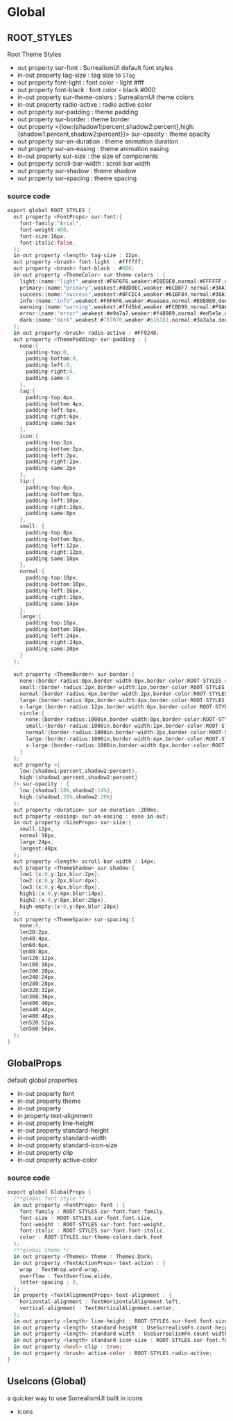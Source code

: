 # Global

## ROOT_STYLES

Root Theme Styles

- out property <FontProps> sur-font : SurrealismUI default font styles
- in-out property <length> tag-size : tag size to `STag`
- out property <brush> font-light : font color - light #fff
- out property <brush> font-black : font color - black #000
- in-out property <ThemeColor> sur-theme-colors : SurrealismUI theme colors
- in-out property <brush> radio-active : radio active color
- out property <ThemePadding> sur-padding : theme padding
- out property <ThemeBorder> sur-border : theme border
- out property <{low:{shadow1:percent,shadow2:percent},high:{shadow1:percent,shadow2:percent}}> sur-opacity : theme opacity
- out property <duration> sur-an-duration : theme animation duration
- out property <easing> sur-an-easing : theme animation easing
- in-out property <SizeProps> sur-size : the size of components
- out property <length> scroll-bar-width : scroll bar width
- out property <ThemeShadow> sur-shadow : theme shadow
- out property <ThemeSpace> sur-spacing : theme spacing

### source code

```rust
export global ROOT_STYLES {
  out property <FontProps> sur-font:{
    font-family:"Arial",
    font-weight:400,
    font-size:16px,
    font-italic:false,
  };
  in-out property <length> tag-size : 12px;
  out property <brush> font-light : #ffffff;
  out property <brush> font-black : #000;
  in-out property <ThemeColor> sur-theme-colors : {
    light:{name:"light",weakest:#F6F6F6,weaker:#E0E0E0,normal:#FFFFFF,deeper:#F5F5F5,deepest:#C8C8C6,font:#212121,opacity:#E0E0E088},
    primary:{name:"primary",weakest:#88D0EC,weaker:#6CB8F7,normal:#3AA1F5,deeper:#1891F3,deepest:#0B86F1,font:#e5ffff,opacity:#3AA1F588},
    success:{name:"success",weakest:#8FCEC4,weaker:#61BF84,normal:#38A762,deeper:#21964A,deepest:#118A3D,font:#e5fffb,opacity:#38A76288},
    info:{name:"info",weakest:#F6F6F6,weaker:#eaeaea,normal:#E0E0E0,deeper:#D2D2D2,deepest:#BDBDBD,font:#484848,opacity:#E0E0E088},
    warning:{name:"warning",weakest:#ffd5bd,weaker:#FCBD99,normal:#F9A677,deeper:#F9955C,deepest:#F8894A,font:#fff4ec,opacity:#F9A67788},
    error:{name:"error",weakest:#e9a7a7,weaker:#f48989,normal:#ed5e5e,deeper:#ed4e4e,deepest:#ed3b3b,font:#ffe5e4,opacity:#ed4e4e88},
    dark:{name:"dark",weakest:#707070,weaker:#616161,normal:#3a3a3a,deeper:#242424,deepest:#000000,font:#e4e4e4,opacity:#42424288}
  };
  in-out property <brush> radio-active : #FF9248;
  out property <ThemePadding> sur-padding : {
    none:{
      padding-top:0,
      padding-bottom:0,
      padding-left:0,
      padding-right:0,
      padding-same:0
    },
    tag:{
      padding-top:4px,
      padding-bottom:4px,
      padding-left:6px,
      padding-right:6px,
      padding-same:5px
    },
    icon:{
      padding-top:2px,
      padding-bottom:2px,
      padding-left:2px,
      padding-right:2px,
      padding-same:2px
    },
    tip:{
      padding-top:6px,
      padding-bottom:6px,
      padding-left:10px,
      padding-right:10px,
      padding-same:8px
    },
    small: {
      padding-top:8px,
      padding-bottom:8px,
      padding-left:12px,
      padding-right:12px,
      padding-same:10px
    },
    normal:{
      padding-top:10px,
      padding-bottom:10px,
      padding-left:16px,
      padding-right:16px,
      padding-same:14px
    },
    large:{
      padding-top:16px,
      padding-bottom:16px,
      padding-left:24px,
      padding-right:24px,
      padding-same:20px
    }
  };
  
  out property <ThemeBorder> sur-border:{
    none:{border-radius:0px,border-width:0px,border-color:ROOT-STYLES.sur-theme-colors.dark.normal},
    small:{border-radius:2px,border-width:1px,border-color:ROOT-STYLES.sur-theme-colors.dark.normal},
    normal:{border-radius:4px,border-width:2px,border-color:ROOT-STYLES.sur-theme-colors.dark.normal},
    large:{border-radius:8px,border-width:4px,border-color:ROOT-STYLES.sur-theme-colors.dark.normal},
    x-large:{border-radius:12px,border-width:6px,border-color:ROOT-STYLES.sur-theme-colors.dark.normal},
    circle:{
      none:{border-radius:1000in,border-width:0px,border-color:ROOT-STYLES.sur-theme-colors.dark.normal},
      small:{border-radius:1000in,border-width:1px,border-color:ROOT-STYLES.sur-theme-colors.dark.normal},
      normal:{border-radius:1000in,border-width:2px,border-color:ROOT-STYLES.sur-theme-colors.dark.normal},
      large:{border-radius:1000in,border-width:4px,border-color:ROOT-STYLES.sur-theme-colors.dark.normal},
      x-large:{border-radius:1000in,border-width:6px,border-color:ROOT-STYLES.sur-theme-colors.dark.normal},
    }
  };
  out property <{
    low:{shadow1:percent,shadow2:percent},
    high:{shadow1:percent,shadow2:percent}
  }> sur-opacity : {
    low:{shadow1:28%,shadow2:14%},
    high:{shadow1:28%,shadow2:20%}
  };
  out property <duration> sur-an-duration :200ms;
  out property <easing> sur-an-easing : ease-in-out;
  in-out property <SizeProps> sur-size:{
    small:12px,
    normal:16px,
    large:24px,
    largest:48px
  };
  out property <length> scroll-bar-width : 14px;
  out property <ThemeShadow> sur-shadow:{
    low1:{x:0,y:1px,blur:2px},
    low2:{x:0,y:2px,blur:4px},
    low3:{x:0,y:4px,blur:8px},
    high1:{x:0,y:4px,blur:14px},
    high2:{x:0,y:8px,blur:28px},
    high-empty:{x:0,y:0px,blur:28px}
  };
  out property <ThemeSpace> sur-spacing:{
    none:0,
    len20:2px,
    len40:4px,
    len60:6px,
    len80:8px,
    len120:12px,
    len160:16px,
    len200:20px,
    len240:24px,
    len280:28px,
    len320:32px,
    len360:36px,
    len400:40px,
    len440:44px,
    len480:48px,
    len520:52px,
    len560:56px,
  };
}

```

## GlobalProps

default global properties

- in-out property <FontProps> font
- in-out property <Themes> theme
- in-out property <TextActionProps>
- in property <TextAlignmentProps> text-alignment
- in-out property <length> line-height
- in-out property <length> standard-height
- in-out property <length> standard-width
- in-out property <length> standard-icon-size
- in-out property <bool> clip
- in-out property <brush> active-color

### source code

```rust
export global GlobalProps {
  /**global font style */
  in-out property <FontProps> font : {
    font-family : ROOT-STYLES.sur-font.font-family,
    font-size : ROOT-STYLES.sur-font.font-size,
    font-weight : ROOT-STYLES.sur-font.font-weight,
    font-italic : ROOT-STYLES.sur-font.font-italic,
    color : ROOT-STYLES.sur-theme-colors.dark.font
  };
  /**global theme */
  in-out property <Themes> theme : Themes.Dark;
  in-out property <TextActionProps> text-action : {
    wrap : TextWrap.word-wrap,
    overflow : TextOverflow.elide,
    letter-spacing : 0,
  };
  in property <TextAlignmentProps> text-alignment : {
    horizontal-alignment : TextHorizontalAlignment.left,
    vertical-alignment : TextVerticalAlignment.center,
  };
  in-out property <length> line-height : ROOT-STYLES.sur-font.font-size * 1.5;
  in-out property <length> standard-height : UseSurrealismFn.count-height(line-height,ROOT-STYLES.sur-padding.normal.padding-top);
  in-out property <length> standard-width : UseSurrealismFn.count-width(ROOT-STYLES.sur-font.font-size,ROOT-STYLES.sur-padding.normal.padding-left);
  in-out property <length> standard-icon-size : ROOT-STYLES.sur-font.font-size;
  in-out property <bool> clip : true;
  in-out property <brush> active-color : ROOT-STYLES.radio-active;
}
```

## UseIcons (Global)

a quicker way to use SurrealismUI built in icons

- icons